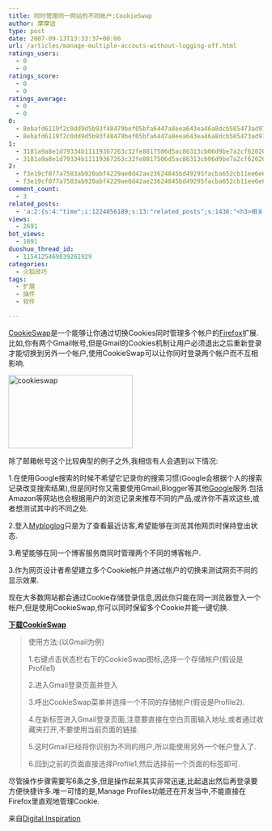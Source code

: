 ```yaml
---
title: 同时管理同一网站的不同帐户:CookieSwap
author: 摩摩诘
type: post
date: 2007-09-13T13:33:37+00:00
url: /articles/manage-multiple-accouts-without-logging-off.html
ratings_users:
  - 0
  - 0
ratings_score:
  - 0
  - 0
ratings_average:
  - 0
  - 0
0:
  - 8ebafd6119f2c0dd9d5b93f48479bef05bfa6447a8eea643ea46a8dcb585473ad9732a86411b0406902e59e8b4be2994
  - 8ebafd6119f2c0dd9d5b93f48479bef05bfa6447a8eea643ea46a8dcb585473ad9732a86411b0406902e59e8b4be2994
1:
  - 3181a9a8e1d79334b11119367263c32fe8817506d5ac86313cb06d9be7a2cf62020176e8e9dbccb6b8cee741a641a895
  - 3181a9a8e1d79334b11119367263c32fe8817506d5ac86313cb06d9be7a2cf62020176e8e9dbccb6b8cee741a641a895
2:
  - f3e19cf077a7583ab920abf4229ae0d42ae23624845bd49295facba652cb11ee6e626c86fead7440f76c69843ab8939a
  - f3e19cf077a7583ab920abf4229ae0d42ae23624845bd49295facba652cb11ee6e626c86fead7440f76c69843ab8939a
comment_count:
  - 3
related_posts:
  - 'a:2:{s:4:"time";i:1224856189;s:13:"related_posts";s:1436:"<h3>相关日志</h3><ul class="related_post"><li><a href="http://www.digglife.cn/articles/google-apps-firefox-sidebar.html" title="集装:在Firefox侧边栏载入Google应用">集装:在Firefox侧边栏载入Google应用</a></li><li><a href="http://www.digglife.cn/articles/17-firefox-extensions-that-make-blogging-easy.html" title="Firefox:17个Firefox扩展让你&#34;博&#34;得更爽.">Firefox:17个Firefox扩展让你&#34;博&#34;得更爽.</a></li><li><a href="http://www.digglife.cn/articles/clean-up-desktop-improve-productivity-2.html" title="彻底清空桌面,让启动程序更加高效Part.2">彻底清空桌面,让启动程序更加高效Part.2</a></li><li><a href="http://www.digglife.cn/articles/clean-up-desktop-improve-productivity-1.html" title="彻底清空桌面,让启动程序更加高效Part.1">彻底清空桌面,让启动程序更加高效Part.1</a></li><li><a href="http://www.digglife.cn/articles/backup-windows-live-writer.html" title="如何全面备份Windows Live Writer">如何全面备份Windows Live Writer</a></li><li><a href="http://www.digglife.cn/articles/windows-live-writer-tricks-and-tips.html" title="我的Windows Live Writer使用心得 Part.1">我的Windows Live Writer使用心得 Part.1</a></li><li><a href="http://www.digglife.cn/articles/copy-and-paste-with-middle-click.html" title="使用鼠标中键快速进行复制粘贴">使用鼠标中键快速进行复制粘贴</a></li></ul>";}'
views:
  - 2691
bot_views:
  - 1891
duoshuo_thread_id:
  - 1154125469839261929
categories:
  - 火狐技巧
tags:
  - 扩展
  - 插件
  - 软件

---
```

<a title="Firefox扩展CookieSwap下载" href="https://addons.mozilla.org/en-US/firefox/addon/3255" target="_blank">CookieSwap</a>是一个能够让你通过切换Cookies同时管理多个帐户的<a title="火狐技巧" href="https://www.digglife.net/articles/category/firefox/" target="_blank">Firefox</a>扩展.比如,你有两个Gmail帐号,但是Gmail的Cookies机制让用户必须退出之后重新登录才能切换到另外一个帐户,使用CookieSwap可以让你同时登录两个帐户而不互相影响.

[<img id="id" height="145" alt="cookieswap" src="http://digglife.qiniudn.com/wp-content/uploads/3/379/2007/09/cookieswap-thumb.png" width="245" border="0" />][1] 

<!--more-->

除了邮箱帐号这个比较典型的例子之外,我相信有人会遇到以下情况:

1.在使用Google搜索的时候不希望它记录你的搜索习惯(Google会根据个人的搜索记录改变搜索结果),但是同时你又需要使用Gmail,Blogger等其他<a title="Google相关文章" href="https://www.digglife.net/articles/category/about-google/" target="_blank">Google</a>服务.包括Amazon等网站也会根据用户的浏览记录来推荐不同的产品,或许你不喜欢这些,或者想测试其中的不同之处.

2.登入<a href="http://www.mybloglog.com" target="_blank">Mybloglog</a>只是为了查看最近访客,希望能够在浏览其他网页时保持登出状态.

3.希望能够在同一个博客服务商同时管理两个不同的博客帐户.

3.作为网页设计者希望建立多个Cookie帐户并通过帐户的切换来测试网页不同的显示效果.

现在大多数网站都会通过Cookie存储登录信息,因此你只能在同一浏览器登入一个帐户,但是使用CookieSwap,你可以同时保留多个Cookie并能一键切换.

<a title="下载CookieSwap" href="https://addons.mozilla.org/en-US/firefox/downloads/file/17854/cookieswap__45_0.5.0__45_fx.xpi" target="_blank"><strong>下载CookieSwap</strong></a>

> 使用方法:(以Gmail为例)
> 
> 1.右键点击状态栏右下的CookieSwap图标,选择一个存储帐户(假设是Profile1)
> 
> 2.进入Gmail登录页面并登入
> 
> 3.呼出CookieSwap菜单并选择一个不同的存储帐户(假设是Profile2).
> 
> 4.在新标签进入Gmail登录页面,注意要直接在空白页面输入地址,或者通过收藏夹打开,不要使用当前页面的链接.
> 
> 5.这时Gmail已经将你识别为不同的用户,所以能使用另外一个帐户登入了.
> 
> 6.回到之前的页面直接选择Profile1,然后选择前一个页面的标签即可.

尽管操作步骤需要写6条之多,但是操作起来其实非常迅速,比起退出然后再登录要方便快捷许多.唯一可惜的是,Manage Profiles功能还在开发当中,不能直接在Firefox里直观地管理Cookie.

来自<a href="http://labnol.blogspot.com/2007/09/manage-multiple-identities-on-web.html" target="_blank">Digital Inspiration</a>

 [1]: https://www.digglife.net/wp-content/uploads/3/379/2007/09/cookieswap.png